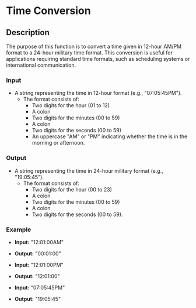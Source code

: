 # Time Conversion

## Description

The purpose of this function is to convert a time given in 12-hour AM/PM format to a 24-hour military time format. This conversion is useful for applications requiring standard time formats, such as scheduling systems or international communication.

### Input

- A string representing the time in 12-hour format (e.g., "07:05:45PM").
  - The format consists of:
    - Two digits for the hour (01 to 12)
    - A colon
    - Two digits for the minutes (00 to 59)
    - A colon
    - Two digits for the seconds (00 to 59)
    - An uppercase "AM" or "PM" indicating whether the time is in the morning or afternoon.

### Output

- A string representing the time in 24-hour military format (e.g., "19:05:45").
  - The format consists of:
    - Two digits for the hour (00 to 23)
    - A colon
    - Two digits for the minutes (00 to 59)
    - A colon
    - Two digits for the seconds (00 to 59).

### Example

- **Input:** "12:01:00AM"
- **Output:** "00:01:00"

- **Input:** "12:01:00PM"
- **Output:** "12:01:00"

- **Input:** "07:05:45PM"
- **Output:** "19:05:45"